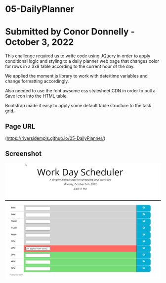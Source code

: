 # 05-DailyPlanner
# Submitted by Conor Donnelly - October 3, 2022

This challenge required us to write code using JQuery in order to apply conditional logic and styling to a daily planner web page that changes color for rows in a 3x8 table according to the current hour of the day. 

We applied the moment.js library to work with date/time variables and change formatting accordingly.

Also needed to use the font awsome css stylesheet CDN in order to pull a Save icon into the HTML table.

Bootstrap made it easy to apply some default table structure to the task grid.

## Page URL
(https://riversidempls.github.io/05-DailyPlanner/)

## Screenshot
![Screenshot of website](./Assets/screenshot.png)
